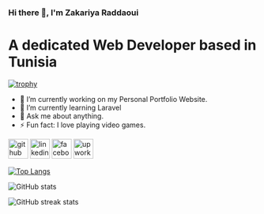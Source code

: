 ### Hi there 👋, I'm Zakariya Raddaoui
# A dedicated Web Developer based in Tunisia

[![trophy](https://github-profile-trophy.vercel.app/?username=Zakaria-Raddaoui)](https://github.com/ryo-ma/github-profile-trophy)

- 🔭 I’m currently working on my Personal Portfolio Website. 
- 🌱 I’m currently learning Laravel 
- 💬 Ask me about anything. 
- ⚡ Fun fact: I love playing video games. 


[<img src='https://cdn.jsdelivr.net/npm/simple-icons@3.0.1/icons/github.svg' alt='github' height='40'>](https://github.com/Zakaria-Raddaoui)  [<img src='https://cdn.jsdelivr.net/npm/simple-icons@3.0.1/icons/linkedin.svg' alt='linkedin' height='40'>](https://www.linkedin.com/in/zakariya-raddaoui-b99b33291//)  [<img src='https://cdn.jsdelivr.net/npm/simple-icons@3.0.1/icons/facebook.svg' alt='facebook' height='40'>](https://www.facebook.com/100006442156745)  [<img src='https://cdn.jsdelivr.net/npm/simple-icons@3.0.1/icons/upwork.svg' alt='upwork' height='40'>](https://www.upwork.com/freelancers/~010ce64d602b1dd589)  

[![Top Langs](https://github-readme-stats.vercel.app/api/top-langs/?username=Zakaria-Raddaoui)](https://github.com/anuraghazra/github-readme-stats)

![GitHub stats](https://github-readme-stats.vercel.app/api?username=Zakaria-Raddaoui&show_icons=true)  

![GitHub streak stats](https://streak-stats.demolab.com/?user=Zakaria-Raddaoui)  

